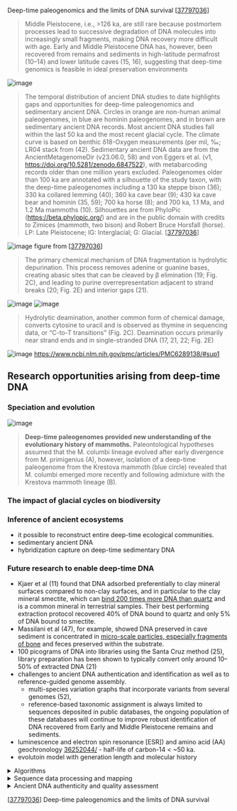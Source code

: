 Deep-time paleogenomics and the limits of DNA survival [[37797036]]
>Middle Pleistocene, i.e., >126 ka, are still rare because postmortem processes lead to successive degradation of DNA molecules into increasingly small fragments, making DNA recovery more difficult with age. Early and Middle Pleistocene DNA has, however, been recovered from remains and sediments in high-latitude permafrost (10–14) and lower latitude caves (15, 16), suggesting that deep-time genomics is feasible in ideal preservation environments


![image](https://github.com/hmgene/fossil-c/assets/23003112/4d4d6494-ed61-4212-949a-1ea289d97385) 
> The temporal distribution of ancient DNA studies to date highlights gaps and opportunities for deep-time paleogenomics and sedimentary ancient DNA. Circles in orange are non-human animal paleogenomes, in blue are hominin paleogenomes, and in brown are sedimentary ancient DNA records. Most ancient DNA studies fall within the last 50 ka and the most recent glacial cycle. The climate curve is based on benthic δ18-Oxygen measurements (per mil, ‰; LR04 stack from (42). Sedimentary ancient DNA data are from the AncientMetagenomeDir (v23.06.0, 58) and von Eggers et al. (v1, https://doi.org/10.5281/zenodo.6847522), with metabarcoding records older than one million years excluded. Paleogenomes older than 100 ka are annotated with a silhouette of the study taxon, with the deep-time paleogenomes including a 130 ka steppe bison (36); 330 ka collared lemming (40); 360 ka cave bear (9); 430 ka cave bear and hominin (35, 59); 700 ka horse (8); and 700 ka, 1.1 Ma, and 1.2 Ma mammoths (10). Silhouettes are from PhyloPic (https://beta.phylopic.org/) and are in the public domain with credits to Zimices (mammoth, two bison) and Robert Bruce Horsfall (horse). LP: Late Pleistocene; IG: Interglacial; G: Glacial. [[37797036]]


![image](https://github.com/hmgene/fossil-c/assets/23003112/d86344c8-7419-4f26-9afd-e9cd3dc2effe)
figure from [[37797036]]
>  The primary chemical mechanism of DNA fragmentation is hydrolytic depurination. This process removes adenine or guanine bases, creating abasic sites that can be cleaved by β elimination (19; Fig. 2C), and leading to purine overrepresentation adjacent to strand breaks (20; Fig. 2E) and interior gaps (21).
 
![image](https://github.com/hmgene/fossil-c/assets/23003112/9b626169-aa5d-4b41-90d2-bf081993baab)
![image](https://github.com/hmgene/fossil-c/assets/23003112/7d1c9492-d96d-4f37-886d-ae1c4e16fc15)


>Hydrolytic deamination, another common form of chemical damage, converts cytosine to uracil and is observed as thymine in sequencing data, or “C-to-T transitions” (Fig. 2C). Deamination occurs primarily near strand ends and in single-stranded DNA (17, 21, 22; Fig. 2E)

![image](https://github.com/hmgene/fossil-c/assets/23003112/d781c621-786e-4fc8-bfae-912fa8a57f6e)
https://www.ncbi.nlm.nih.gov/pmc/articles/PMC6289138/#sup1

## Research opportunities arising from deep-time DNA

### Speciation and evolution
![image](https://github.com/hmgene/fossil-c/assets/23003112/86909a28-7bed-477f-a6b4-8faaa0038bf8)
>**Deep-time paleogenomes provided new understanding of the evolutionary history of mammoths.** Paleontological hypotheses assumed that the M. columbi lineage evolved after early divergence from M. primigenius (A), however, isolation of a deep-time paleogenome from the Krestova mammoth (blue circle) revealed that M. columbi emerged more recently and following admixture with the Krestova mammoth lineage (B).

### The impact of glacial cycles on biodiversity
### Inference of ancient ecosystems
- it possible to reconstruct entire deep-time ecological communities.
- sedimentary ancient DNA 
- hybridization capture on deep-time sedimentary DNA
### Future research to enable deep-time DNA
- Kjaer et al (11) found that DNA adsorbed preferentially to clay mineral surfaces compared to non-clay surfaces, and in particular to the clay mineral smectite, which can <ins>bind 200 times more DNA than quartz</ins> and is a common mineral in terrestrial samples. Their best performing extraction protocol recovered 40% of DNA bound to quartz and only 5% of DNA bound to smectite.
- Massilani et al (47), for example, showed DNA preserved in cave sediment is concentrated in <ins>micro-scale particles, especially fragments of bone</ins> and feces preserved within the substrate.
- 100 picograms of DNA into libraries using the Santa Cruz method (25), library preparation has been shown to typically convert only around 10–50% of extracted DNA (21)
- challenges to ancient DNA authentication and identification as well as to reference-guided genome assembly.
  - multi-species variation graphs that incorporate variants from several genomes (52),
  - reference-based taxonomic assignment is always limited to sequences deposited in public databases, the ongoing population of these databases will continue to improve robust identification of DNA recovered from Early and Middle Pleistocene remains and sediments.
- luminescence and electron spin resonance [ESR]) and amino acid (AA) geochronology [36252044/](https://pubmed.ncbi.nlm.nih.gov/36252044/) - half-life of carbon-14 < ~50 ka. 
- evolutoin model with generation length and molecular history
<details>
<summary>Algorithms </summary>
- FASTME: https://academic.oup.com/mbe/article/32/10/2798/1212138
</details>

<details>
<summary>Sequence data processing and mapping </summary>
We combined our obtained sequence data with that from previously published40 elephantid
genomes that include all extant and three extinct species (Table S2). For the five samples
>sequenced here, we trimmed adapters and merged paired-end reads using SeqPrep 1.141, initially
retaining reads either ≥25 bp (Krestovka, Adycha, Chukochya) or ≥30 bp (Scotland, Kanchalan),
and with a minor modification in the source code that allowed us to choose the best base quality
score in the merged region instead of aggregating the scores42. Three of the ancient genomes in
the dataset had been treated with the afu UDG enzyme (the straight-tusked elephant and the
Scotland and Kanchalan mammoths, Table S2), which leaves post-mortem DNA damage at the
DNA fragment termini. Therefore, for these samples, we removed the first and last two base pairs
from all reads before mapping in order to minimize erroneous bases. Next, we mapped the
merged reads to a composite reference consisting of the African savannah elephant nuclear
genome (LoxAfr4), woolly mammoth mitogenome (Krause mammoth, DQ188829), and the
human genome (hg19) using BWA aln v0.7.8 with deactivated seeding (-l 16,500), allowing for
more substitutions (-n 0.01) and up to two gaps (-o 2)43,44. We used Samtools v0.1.1945 to process
the alignment and filter reads with mapping quality below 30 and we used BEDtools v.2.27.146 to
split the elephant- and mammoth-mapped regions of autosomes, chromosome X and
mitogenomes. Next, we removed PCR duplicates from the alignments using a python script
(github.com/pontussk/samremovedup) that takes into account both start and end positions of the
reads following Palkopoulou et al.42. Finally, we removed all reads below 35 base pairs from the
BAM-files using samtools to filter out spurious mappings (see Supplementary Section 4).
[PMC7116897](https://www.ncbi.nlm.nih.gov/pmc/articles/PMC7116897/)

</details>

<details>
<summary>Ancient DNA authenticity and quality assessment</summary>

All ancient genomes in this study were UDG treated to reduce biased inferences resulting from
post-mortem DNA damage. Given the extreme age of the most ancient samples (Krestovka,
Adycha, Chukochya), we extensively assessed the authenticity and quality of our mapped
sequence data. First, only reads that mapped uniquely to non-repetitive regions of the LoxAfr4
reference and had a mapping quality ≧30 were retained. To do this, we included the human
genome reference (hg19) in our composite reference as a mapping decoy to ensure that reads
mapping equally well to conserved genomic regions between LoxAfr4 and hg19 were removed,
and thus reducing possible biases caused by human contaminating reads47. We next used
mapDamage2.0.648 to obtain read length distributions for all ancient samples. We observed an
uptick in the count of 25-30 bp mapped reads for the two low-coverage samples (Adycha,
Krestovka; Extended Data Fig. 3), which is characteristic of spuriously aligned ultrashort reads49.
To determine sample-specific minimum read length cutoffs, we employed a method to assess the
rate of spurious mappings for all reads between 20-35 bp and at 5 bp intervals between 35-50 bp
(Fig. S3). In each genome, we sampled all alleles with mapping quality ≥30 and base quality ≥30
13
at each genomic site and counted how many of these did not match the LoxAfr4 reference. The
underlying reasoning is that the rate of allele mismatches should be constant as a function of read
length if no spurious alignments are present. It is challenging to accurately map ultrashort reads
(e.g. <35 bp)50, but we expect spurious alignments from short reads (both of endogenous and
non-endogenous origin) to have a different rate of mismatches to the reference than correctlymapped
endogenous reads. This allowed us to identify a sample-specific minimum read length
cutoff above which we consider reads to be correctly mapped and endogenous (Fig. S3, Table
S3). For consistency, we applied the longest sample-specific cutoff (≥35 bp, Krestovka; Fig. S3;
Table S3) to all samples in downstream analysis using samtools and awk (samtools view -h
filename.bam | 'length($10) > 34 || $1 ~ /^@/' | samtools view -bS - > 35bp.filename.bam). The
scripts used to run this analysis are available at (github.com/stefaniehartmann/readLengthCutoff).
We present ancient DNA quality statistics for each of the ancient samples in Table S3, for both
the sample-specific and 35 bp minimum read length datasets. Based on reads aligned to the
LoxAfr4 autosomes, we calculated the (1) count of reads aligned, using the flagstat command in
SAMtools v.0.1.1945; (2) average genomic coverage, using the mean of values derived from
samtools depth -a; (3) proportion of the genome uncovered, using the count of sites with zero
derived from samtools depth -a divided by the total length of the autosomes; (4) average read
length, using samtools view -F 4 and bash commands; and (5) deamination frequency at the
terminal nucleotide positions, based on the proportion of C>T at the first position in the forward
direction as estimated by mapDamage. As all ancient samples were UDG treated, overall cytosine
deamination frequencies calculated by mapDamage were low (Table S3). We therefore
additionally examined cytosine deamination profiles at CpG sites, which are unaffected by UDG
treatment51, using the platypus option in PMDtools (github.com/pontussk/PMDtools)52. The three
samples processed with afu UDG enzyme during single-strand DNA library preparation (Scotland,
Kanchalan, and the straight-tusked elephant) had elevated C>T misincorporations at the terminal
positions, as compared to the other ancient samples. For these three samples, we therefore
trimmed the first and last two bases from the merged reads, and then remapped and filtered the
trimmed reads as outlined above. We show that the average read lengths for the most ancient
samples (Krestovka, Adycha, Chukochya) are 42-49 bp, after excluding reads <35 bp (Extended
Data Fig. 3; Table S3). These are comparable to other younger specimens, but we note that these
younger specimens were either sampled from warmer localities with less optimal DNA
preservation (Columbian mammoth, Wyoming woolly mammoth) or processed using laboratory
methods (i.e. single-strand DNA library preparation) that generate, and are biased toward the
recovery of, ultrashort fragments (Scotland, Kanchalan). However, the Krestovka, Adycha, and
Chukochya average read lengths are far shorter than those generated from the Oimyakon (59 bp)
and Wrangel (72 bp) mammoths, which are comparable in terms of preservational context
(permafrozen) and laboratory processing. The cytosine deamination frequencies at CpG sites are
up to three times higher in the Krestovka, Adycha, and Chukochya data sets, as compared to
other younger mammoths (Extended Data Fig. 4), which is consistent with their old age.
[PMC7116897](https://www.ncbi.nlm.nih.gov/pmc/articles/PMC7116897/)

</details>



[[37797036]] Deep-time paleogenomics and the limits of DNA survival

[37797036]: https://pubmed.ncbi.nlm.nih.gov/37797036/

